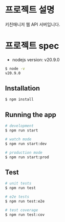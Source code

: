 # 프로젝트 설명

키친매니저 웹 API 서버입니다.

# 프로젝트 spec
- nodejs version: v20.9.0
```bash
$ node -v
v20.9.0
```

## Installation

```bash
$ npm install
```

## Running the app

```bash
# development
$ npm run start

# watch mode
$ npm run start:dev

# production mode
$ npm run start:prod
```

## Test

```bash
# unit tests
$ npm run test

# e2e tests
$ npm run test:e2e

# test coverage
$ npm run test:cov
```